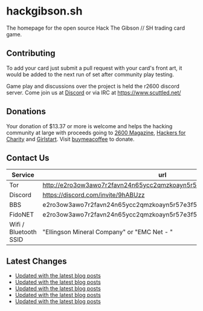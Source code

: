 # hackgibson.sh
The homepage for the open source Hack The Gibson // SH trading card game.


## Contributing

To add your card just submit a pull request with your card's front art, it would be added to the next run of set after community play testing.

Game play and discussions over the project is held the r2600 discord server. Come join us at [Discord](https://discord.com/invite/9hABUzz) or via IRC at https://www.scuttled.net/


## Donations

Your donation of $13.37 or more is welcome and helps the hacking community at large with proceeds going to [2600 Magazine](https://2600.com/), [Hackers for Charity](https://hackersforcharity.org) and [Girlstart](https://girlstart.org).  Visit [buymeacoffee](https://www.buymeacoffee.com/hackgibson.sh) to donate.


## Contact Us

Service | url
-|-
Tor | http://e2ro3ow3awo7r2favn24n65ycc2qmzkoayn5r57e3f56nvjwdcgg32ad.onion
Discord | https://discord.com/invite/9hABUzz
BBS | e2ro3ow3awo7r2favn24n65ycc2qmzkoayn5r57e3f56nvjwdcgg32ad.onion:23
FidoNET | e2ro3ow3awo7r2favn24n65ycc2qmzkoayn5r57e3f56nvjwdcgg32ad.onion:24554
Wifi / Bluetooth SSID | "Ellingson Mineral Company" or "EMC Net - <fidonet address>"

## Latest Changes
<!-- BLOG-POST-LIST:START -->
- [Updated with the latest blog posts](https://github.com/DFW2600/hackgibson.sh/commit/d3ae4999299fea390b30ad205481aeff411b1773)
- [Updated with the latest blog posts](https://github.com/DFW2600/hackgibson.sh/commit/4bcd12ff3be1d3f4e0d5caae2298586e2356e9fe)
- [Updated with the latest blog posts](https://github.com/DFW2600/hackgibson.sh/commit/924fa17a04e7a391d520c7a0e0b47fec585c65a8)
- [Updated with the latest blog posts](https://github.com/DFW2600/hackgibson.sh/commit/8b8352dfef68981e3795f886ed863138bbd7bd0e)
- [Updated with the latest blog posts](https://github.com/DFW2600/hackgibson.sh/commit/a2b392e85ac3054b7be1bf4b52fb79605f132c5b)
<!-- BLOG-POST-LIST:END -->
